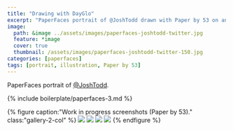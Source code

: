 ```yaml
---
title: "Drawing with DayGlo"
excerpt: "PaperFaces portrait of @JoshTodd drawn with Paper by 53 on an iPad."
image: 
  path: &image ../assets/images/paperfaces-joshtodd-twitter.jpg 
  feature: *image
  cover: true
  thumbnail: /assets/images/paperfaces-joshtodd-twitter-150.jpg
categories: [paperfaces]
tags: [portrait, illustration, Paper by 53]
---
```


PaperFaces portrait of [@JoshTodd](https://twitter.com/JoshTodd).

{% include boilerplate/paperfaces-3.md %}

{% figure caption:"Work in progress screenshots (Paper by 53)." class:"gallery-2-col" %}
[![](/assets/images/paperfaces-joshtodd-process-1-600.jpg)](/assets/images/paperfaces-joshtodd-process-1-lg.jpg)
[![](/assets/images/paperfaces-joshtodd-process-2-600.jpg)](/assets/images/paperfaces-joshtodd-process-2-lg.jpg)
[![](/assets/images/paperfaces-joshtodd-process-3-600.jpg)](/assets/images/paperfaces-joshtodd-process-3-lg.jpg)
[![](/assets/images/paperfaces-joshtodd-process-4-600.jpg)](/assets/images/paperfaces-joshtodd-process-4-lg.jpg)
{% endfigure %}
